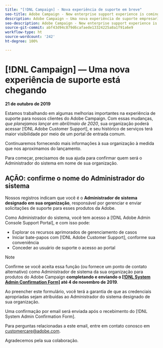 ```yaml
---
title: "[!DNL Campaign] - Nova experiência de suporte em breve"
seo-title: Adobe Campaign - New enterprise support experience is coming
description: Adobe Campaign — Uma nova experiência de suporte empresarial está chegando
seo-description: Adobe Campaign - New enterprise support experience is coming
source-git-commit: abf43d94c879d6cafaede13324225a8a1f91a6e9
workflow-type: ht
source-wordcount: '242'
ht-degree: 100%

---
```



# [!DNL Campaign] — Uma nova experiência de suporte está chegando

**21 de outubro de 2019**

Estamos trabalhando em algumas melhorias importantes na experiência de suporte para nossos clientes do Adobe Campaign. Com essas mudanças, *que planejamos lançar em abril/maio de 2020*, sua organização poderá acessar [!DNL Adobe Customer Support], e seu histórico de serviços terá maior visibilidade por meio de um portal de entrada comum.

Continuaremos fornecendo mais informações à sua organização à medida que nos aproximamos do lançamento.

Para começar, precisamos de sua ajuda para confirmar quem será o Administrador do sistema em nome de sua organização.

## AÇÃO: confirme o nome do Administrador do sistema

Nossos registros indicam que você é o **Administrador de sistema designado em sua organização**, responsável por gerenciar e enviar solicitações de suporte para esses produtos da Adobe.

Como Administrador do sistema, você tem acesso a [!DNL Adobe Admin Console Support Portal], e com isso pode:

* Explorar os recursos aprimorados de gerenciamento de casos
* Iniciar bate-papos com [!DNL Adobe Customer Support], conforme sua conveniência
* Conceder ao usuário de suporte o acesso ao portal

>[!NOTE]
>
>Confirme se você aceita essa função (ou fornece um ponto de contato alternativo) como Administrador de sistema da sua organização para produtos do Adobe Campaign **completando e enviando o [[!DNL System Admin Confirmation Form]](https://adobe.allegiancetech.com/cgi-bin/qwebcorporate.dll?idx=SSSVH6) até 4 de novembro de 2019**.
>
>Ao preencher este formulário, você terá a garantia de que as credenciais apropriadas sejam atribuídas ao Administrador do sistema designado de sua organização.

Uma confirmação por email será enviada após o recebimento do [!DNL System Admin Confirmation Form].

Para perguntas relacionadas a este email, entre em contato conosco em customercare@adobe.com.

Agradecemos pela sua colaboração.

